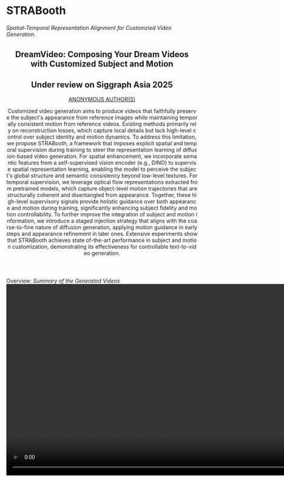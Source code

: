 <!DOCTYPE html>
<html>

<head>
	<meta charset="UTF-8" />
	<meta name="viewport" content="width=device-width, initial-scale=1.0" />
	<meta http-equiv="X-UA-Compatible" content="ie=edge" />
	<title>STRABooth</title>
	<link rel="stylesheet" href="bootstrap-5.3.2-dist/css/bootstrap.min.css" /> 
	<script src="bootstrap-5.3.2-dist/js/bootstrap.min.js"></script>
	<link href="css/templatemo-style.css" rel="stylesheet" />
	<link href="css/new-style.css" rel="stylesheet" />
	<link href="css/two_style.css" rel="stylesheet" />

</head>

<body> 
	<div class="container">
		<div class="placeholder">
			<div class="placeholder-content">
				<div class="tm-site-text-box">
					<h1 class="tm-site-title">STRABooth</h1>
					<h6 class="tm-site-description"> Spatial-Temporal Representation Alignment for Customzied Video Generation.</h6>
				</div>
			</div>
		</div>
		<main>
			<header class="row tm-welcome-section">
			<h2 class="col-12 text-center tm-section-title">DreamVideo: Composing Your Dream Videos with Customized Subject and Motion</h2>
				<h2 class="col-12 text-center tm-section-title"><b>Under review on Siggraph Asia 2025</b></h2>
		<p class="col-12 text-center author-section">
		<a class="author-section-a" href="#">ANONYMOUS AUTHOR(S)</a>
		<p class="col-12 text-center abstract-section" style="word-break:break-all;word-wrap:break-word">
					Customized video generation aims to produce videos that faithfully preserve the subject's appearance from reference images while maintaining temporally consistent motion from reference videos. Existing methods primarily rely on reconstruction losses, which capture local details but lack high-level control over subject identity and motion dynamics. To address this limitation, we propose STRABooth, a framework that imposes explicit spatial and temporal supervision during training to steer the representation learning of diffusion-based video generation. For spatial enhancement, we
incorporate semantic features from a self-supervised vision encoder (e.g., DINO) to supervise spatial representation learning, enabling the model to perceive the subject's global structure and semantic consistency beyond low-level textures. For temporal supervision, we leverage optical flow representations extracted from pretrained models, which capture object-level motion trajectories that are structurally coherent and disentangled from appearance. Together, these high-level supervisory signals provide holistic guidance over both appearance and motion during training, significantly enhancing subject fidelity and motion controllability. To further improve the integration of subject and motion information, we introduce a staged injection strategy that aligns with the coarse-to-fine nature of diffusion generation, applying motion guidance in early steps and appearance refinement in later ones. Extensive experiments show that STRABooth achieves state of-the-art performance in subject and motion customization, demonstrating
its effectiveness for controllable text-to-video generation.
			</p>
			</header>
			<div class="gray_div font-serif rw-r-container">
				<div class="text-2xl lg:text-4xl leading-none pb-2 text-center"> Overview: <i>Summary of the Generated Videos</i>
				</div>
				<video class="video-center" width="896" height="504" controls>
  <source src="assets/mp4/overview.mp4" type="video/mp4">
  Your browser does not support the video tag.
				</video>
				<div class="block_bottom">
				</div>
			</div>
		</div>
				    
